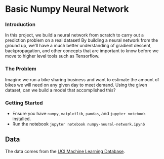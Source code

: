 # Basic Numpy Neural Network

### Introduction
In this project, we build a neural network from scratch to carry out a prediction problem on a real dataset! By building a neural network from the ground up, we'll have a much better understanding of gradient descent, backpropagation, and other concepts that are important to know before we move to higher level tools such as Tensorflow.

### The Problem
Imagine we run a bike sharing business and want to estimate the amount of bikes we will need on any given day to meet demand. Using the given dataset, can we build a model that accomplished this?

### Getting Started
* Ensure you have `numpy`, `matplotlib`, `pandas`, and `jupyter notebook` installed.
* Run the notebook `jupyter notebook numpy-neural-network.ipynb`

## Data
The data comes from the [UCI Machine Learning Database](https://archive.ics.uci.edu/ml/datasets/Bike+Sharing+Dataset).

